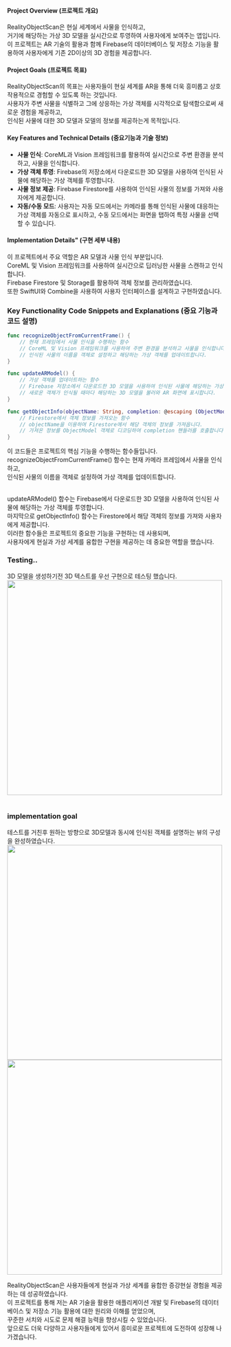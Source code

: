 
#### Project Overview (프로젝트 개요)
RealityObjectScan은 현실 세계에서 사물을 인식하고, </br>
거기에 해당하는 가상 3D 모델을 실시간으로 투영하여 사용자에게 보여주는 앱입니다. </br>
이 프로젝트는 AR 기술의 활용과 함께 Firebase의 데이터베이스 및 저장소 기능을 활용하여 사용자에게 기존 2D이상의 3D 경험을 제공합니다.

#### Project Goals (프로젝트 목표)
RealityObjectScan의 목표는 사용자들이 현실 세계를 AR을 통해 더욱 흥미롭고 상호작용적으로 경험할 수 있도록 하는 것입니다. </br>
사용자가 주변 사물을 식별하고 그에 상응하는 가상 객체를 시각적으로 탐색함으로써 새로운 경험을 제공하고,</br>
인식된 사물에 대한 3D 모델과 모델의 정보를 제공하는게 목적입니다.

#### Key Features and Technical Details (중요기능과 기술 정보)
- **사물 인식**: CoreML과 Vision 프레임워크를 활용하여 실시간으로 주변 환경을 분석하고, 사물을 인식합니다.
- **가상 객체 투영**: Firebase의 저장소에서 다운로드한 3D 모델을 사용하여 인식된 사물에 해당하는 가상 객체를 투영합니다.
- **사물 정보 제공**: Firebase Firestore를 사용하여 인식된 사물의 정보를 가져와 사용자에게 제공합니다.
- **자동/수동 모드**: 사용자는 자동 모드에서는 카메라를 통해 인식된 사물에 대응하는 가상 객체를 자동으로 표시하고, 수동 모드에서는 화면을 탭하여 특정 사물을 선택할 수 있습니다.

#### Implementation Details" (구현 세부 내용)
이 프로젝트에서 주요 역할은 AR 모델과 사물 인식 부분입니다.</br>
CoreML 및 Vision 프레임워크를 사용하여 실시간으로 딥러닝한 사물을 스캔하고 인식합니다. </br>
Firebase Firestore 및 Storage를 활용하여 객체 정보를 관리하였습니다. </br>
또한 SwiftUI와 Combine을 사용하여 사용자 인터페이스를 설계하고 구현하였습니다.

### Key Functionality Code Snippets and Explanations (중요 기능과 코드 설명)
```swift
func recognizeObjectFromCurrentFrame() {
    // 현재 프레임에서 사물 인식을 수행하는 함수
    // CoreML 및 Vision 프레임워크를 사용하여 주변 환경을 분석하고 사물을 인식합니다.
    // 인식된 사물의 이름을 객체로 설정하고 해당하는 가상 객체를 업데이트합니다.
}

func updateARModel() {
    // 가상 객체를 업데이트하는 함수
    // Firebase 저장소에서 다운로드한 3D 모델을 사용하여 인식된 사물에 해당하는 가상 객체를 투영합니다.
    // 새로운 객체가 인식될 때마다 해당하는 3D 모델을 불러와 AR 화면에 표시합니다.
}

func getObjectInfo(objectName: String, completion: @escaping (ObjectModel?, Error?) -> Void) {
    // Firestore에서 객체 정보를 가져오는 함수
    // objectName을 이용하여 Firestore에서 해당 객체의 정보를 가져옵니다.
    // 가져온 정보를 ObjectModel 객체로 디코딩하여 completion 핸들러를 호출합니다.
}
```
이 코드들은 프로젝트의 핵심 기능을 수행하는 함수들입니다. </br>
recognizeObjectFromCurrentFrame() 함수는 현재 카메라 프레임에서 사물을 인식하고, </br>
인식된 사물의 이름을 객체로 설정하여 가상 객체를 업데이트합니다. </br></br>

updateARModel() 함수는 Firebase에서 다운로드한 3D 모델을 사용하여 인식된 사물에 해당하는 가상 객체를 투영합니다. </br>
마지막으로 getObjectInfo() 함수는 Firestore에서 해당 객체의 정보를 가져와 사용자에게 제공합니다. </br>
이러한 함수들은 프로젝트의 중요한 기능을 구현하는 데 사용되며, </br>
사용자에게 현실과 가상 세계를 융합한 구현을 제공하는 데 중요한 역할을 했습니다.

### Testing.. </br>
3D 모델을 생성하기전 3D 텍스트를 우선 구현으로 테스팅 했습니다.</br>
<img src ="https://github.com/tv1039/ARRealityObjectScan/assets/62321931/5763366f-4b22-4242-8160-ef66e2283497" width="500px" />
</br>
</br>

### implementation goal
테스트를 거친후 원하는 방향으로 3D모델과 동시에 인식된 객체를 설명하는 뷰의 구성을 완성하였습니다.</br>
<img src="https://github.com/tv1039/ARRealityObjectScan/assets/62321931/b5f40acd-a862-4694-a1f0-c8a009e737ed" width="500px" />
<img src="https://github.com/tv1039/ARRealityObjectScan/assets/62321931/e99971db-31e2-43b4-8a88-8e1f5544a0b1" width="500px" />

RealityObjectScan은 사용자들에게 현실과 가상 세계를 융합한 증강현실 경험을 제공하는 데 성공하였습니다. </br>
이 프로젝트를 통해 저는 AR 기술을 활용한 애플리케이션 개발 및 Firebase의 데이터베이스 및 저장소 기능 활용에 대한 원리와 이해를 얻었으며,</br>
꾸준한 서치와 시도로 문제 해결 능력을 향상시킬 수 있었습니다.</br>
앞으로도 더욱 다양하고 사용자들에게 있어서 흥미로운 프로젝트에 도전하여 성장해 나가겠습니다.


